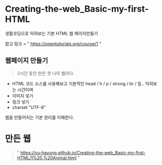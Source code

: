 # Creating-the-web_Basic-my-first-HTML
생활코딩으로 익혀보는 기본 HTML 웹 페이지만들기 

참고 링크 = " https://opentutorials.org/course/1 "

## 웹페이지 만들기

> 2시간 동안 만은 첫 나의 웹이다. 
- HTML 코드 소스를 사용해보고 기본적인 head / h / p / strong / br / 등.. 익혀보는 시간이며 
- 이미지 넣기 
- 링크 넣기 
- charset "UTF-8"

 웹을 만들어지는 기본 원리를 이해한다.


# 만든 웹
> " https://yu-hayung.github.io/Creating-the-web_Basic-my-first-HTML/1%20.%20Animal.html "
